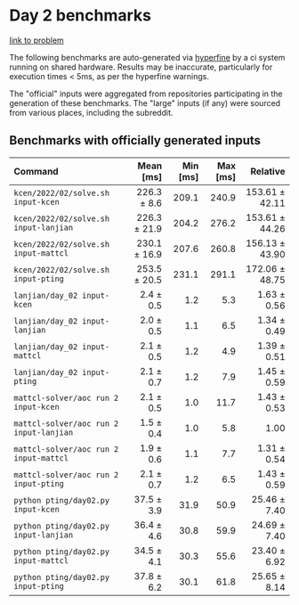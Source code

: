# Day 2 benchmarks

[link to problem](http://adventofcode.com/2022/day/2)

The following benchmarks are auto-generated via [hyperfine](https://github.com/sharkdp/hyperfine) by a ci system running on shared hardware. Results may be inaccurate, particularly for execution times < 5ms, as per the hyperfine warnings.

The "official" inputs were aggregated from repositories participating in the generation of these benchmarks. The "large" inputs (if any) were sourced from various places, including the subreddit.

## Benchmarks with officially generated inputs
| Command | Mean [ms] | Min [ms] | Max [ms] | Relative |
|:---|---:|---:|---:|---:|
| `kcen/2022/02/solve.sh input-kcen` | 226.3 ± 8.6 | 209.1 | 240.9 | 153.61 ± 42.11 |
| `kcen/2022/02/solve.sh input-lanjian` | 226.3 ± 21.9 | 204.2 | 276.2 | 153.61 ± 44.26 |
| `kcen/2022/02/solve.sh input-mattcl` | 230.1 ± 16.9 | 207.6 | 260.8 | 156.13 ± 43.90 |
| `kcen/2022/02/solve.sh input-pting` | 253.5 ± 20.5 | 231.1 | 291.1 | 172.06 ± 48.75 |
| `lanjian/day_02 input-kcen` | 2.4 ± 0.5 | 1.2 | 5.3 | 1.63 ± 0.56 |
| `lanjian/day_02 input-lanjian` | 2.0 ± 0.5 | 1.1 | 6.5 | 1.34 ± 0.49 |
| `lanjian/day_02 input-mattcl` | 2.1 ± 0.5 | 1.2 | 4.9 | 1.39 ± 0.51 |
| `lanjian/day_02 input-pting` | 2.1 ± 0.7 | 1.2 | 7.9 | 1.45 ± 0.59 |
| `mattcl-solver/aoc run 2 input-kcen` | 2.1 ± 0.5 | 1.0 | 11.7 | 1.43 ± 0.53 |
| `mattcl-solver/aoc run 2 input-lanjian` | 1.5 ± 0.4 | 1.0 | 5.8 | 1.00 |
| `mattcl-solver/aoc run 2 input-mattcl` | 1.9 ± 0.6 | 1.1 | 7.7 | 1.31 ± 0.54 |
| `mattcl-solver/aoc run 2 input-pting` | 2.1 ± 0.7 | 1.2 | 6.5 | 1.43 ± 0.59 |
| `python pting/day02.py input-kcen` | 37.5 ± 3.9 | 31.9 | 50.9 | 25.46 ± 7.40 |
| `python pting/day02.py input-lanjian` | 36.4 ± 4.6 | 30.8 | 59.9 | 24.69 ± 7.40 |
| `python pting/day02.py input-mattcl` | 34.5 ± 4.1 | 30.3 | 55.6 | 23.40 ± 6.92 |
| `python pting/day02.py input-pting` | 37.8 ± 6.2 | 30.1 | 61.8 | 25.65 ± 8.14 |
